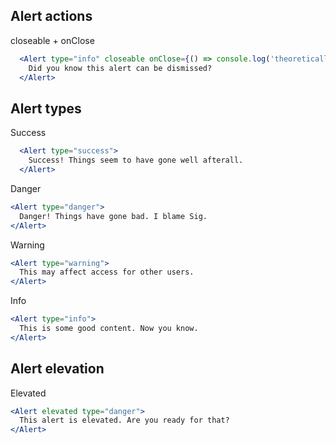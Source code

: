 ## Alert actions

closeable + onClose

```jsx
  <Alert type="info" closeable onClose={() => console.log('theoretically at least')}>
    Did you know this alert can be dismissed?
  </Alert>
```

## Alert types

Success

```jsx
  <Alert type="success">
    Success! Things seem to have gone well afterall.
  </Alert>
```

Danger

```jsx
<Alert type="danger">
  Danger! Things have gone bad. I blame Sig.
</Alert>
```

Warning

```jsx
<Alert type="warning">
  This may affect access for other users.
</Alert>
```

Info

```jsx
<Alert type="info">
  This is some good content. Now you know.
</Alert>
```

## Alert elevation

Elevated

```jsx
<Alert elevated type="danger">
  This alert is elevated. Are you ready for that?
</Alert>
```
